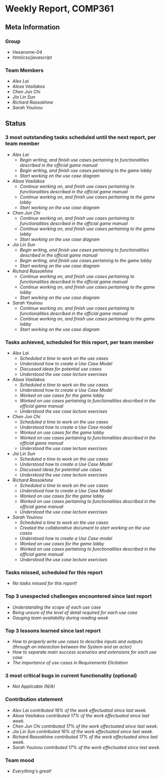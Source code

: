 # Weekly Report, COMP361

## Meta Information

### Group

 * Hexanome-*04*
 * *html/css/javascript*

### Team Members

 * *Alex Lai*
 * *Alexa Vasilakos*
 * *Chen Jun Chi*
 * *Jia Lin Sun*
 * *Richard Rassokhine*
 * *Sarah Youinou*

## Status

### 3 most outstanding tasks scheduled until the next report, per team member

 * *Alex Lai*
   * *Begin writing, and finish use cases pertaining to functionalities described in the official game manual*
   * *Begin writing, and finish use cases pertaining to the game lobby*
   * *Start working on the use case diagram*
 * *Alexa Vasilakos*
   * *Continue working on, and finish use cases pertaining to functionalities described in the official game manual*
   * *Continue working on, and finish use cases pertaining to the game lobby*
   * *Start working on the use case diagram*
 * *Chen Jun Chi*
   * *Continue working on, and finish use cases pertaining to functionalities described in the official game manual*
   * *Continue working on, and finish use cases pertaining to the game lobby*
   * *Start working on the use case diagram*
 * *Jia Lin Sun*
   * *Begin writing, and finish use cases pertaining to functionalities described in the official game manual*
   * *Begin writing, and finish use cases pertaining to the game lobby*
   * *Start working on the use case diagram*
 * *Richard Rassokhine*
   * *Continue working on, and finish use cases pertaining to functionalities described in the official game manual*
   * *Continue working on, and finish use cases pertaining to the game lobby*
   * *Start working on the use case diagram*
 * *Sarah Youinou*
   * *Continue working on, and finish use cases pertaining to functionalities described in the official game manual*
   * *Continue working on, and finish use cases pertaining to the game lobby*
   * *Start working on the use case diagram*

### Tasks achieved, scheduled for this report, per team member

 * *Alex Lai*
   * *Scheduled a time to work on the use cases*
   * *Understood how to create a Use Case Model*
   * *Discussed ideas for potential use cases*
   * *Understood the use case lecture exercises*
 * *Alexa Vasilakos*
   * *Scheduled a time to work on the use cases*
   * *Understood how to create a Use Case Model*
   * *Worked on use cases for the game lobby*
   * *Worked on use cases pertaining to functionalities described in the official game manual*
   * *Understood the use case lecture exercises*
 * *Chen Jun Chi*
   * *Scheduled a time to work on the use cases*
   * *Understood how to create a Use Case model*
   * *Worked on use cases for the game lobby*
   * *Worked on use cases pertaining to functionalities described in the official game manual*
   * *Understood the use case lecture exercises*
 * *Jia Lin Sun*
   * *Scheduled a time to work on the use cases*
   * *Understood how to create a Use Case Model*
   * *Discussed ideas for potential use cases*
   * *Understood the use case lecture exercises*
 * *Richard Rassokhine*
   * *Scheduled a time to work on the use cases*
   * *Understood how to create a Use Case Model*
   * *Worked on use cases for the game lobby*
   * *Worked on use cases pertaining to functionalities described in the official game manual*
   * *Understood the use case lecture exercises*
 * *Sarah Youinou*
   * *Scheduled a time to work on the use cases*
   * *Created the collaborative document to start working on the use cases*
   * *Understood how to create a Use Case model*
   * *Worked on use cases for the game lobby*
   * *Worked on use cases pertaining to functionalities described in the official game manual*
   * *Understood the use case lecture exercises*

### Tasks missed, scheduled for this report

 * *No tasks missed for this report!*

### Top 3 unexpected challenges encountered since last report

 * *Understanding the scope of each use case*
 * *Being unsure of the level of detail required for each use case*
 * *Gauging team availability during reading week*

### Top 3 lessons learned since last report

 * *How to properly write use cases to describe inputs and outputs (through an interaction between the System and an actor)*
 * *How to separate main success scenarios and extensions for each use case*
 * *The importance of use cases in Requirements Elicitation*

### 3 most critical bugs in current functionality (optional)

 * *Not Applicable (N/A)*

### Contribution statement

 * *Alex Lai contributed 16% of the work effectuated since last week.*
 * *Alexa Vasilakos contributed 17% of the work effectuated since last week.*
 * *Chen Jun Chi contributed 17% of the work effectuated since last week.*
 * *Jia Lin Sun contributed 16% of the work effectuated since last week.*
 * *Richard Rassokhine contributed 17% of the work effectuated since last week.*
 * *Sarah Youinou contributed 17% of the work effectuated since last week.*

### Team mood

 * *Everything's great!*
